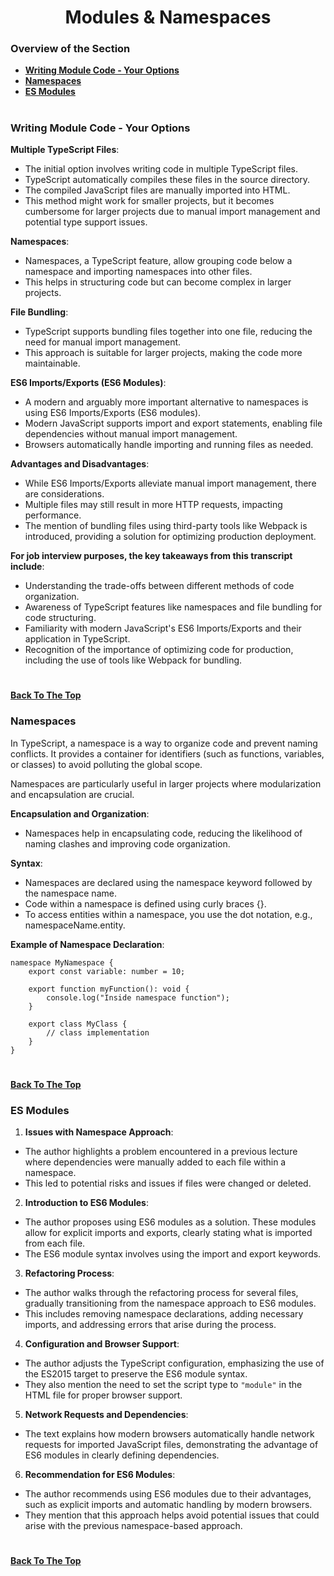 <h1 align="center">Modules & Namespaces</h1>

### Overview of the Section
* **[Writing Module Code - Your Options](#options)**
* **[Namespaces](#namespaces)**
* **[ES Modules](#es-modules)**

#
### <a name="options">Writing Module Code - Your Options</a>

**Multiple TypeScript Files**:
- The initial option involves writing code in multiple TypeScript files.
- TypeScript automatically compiles these files in the source directory.
- The compiled JavaScript files are manually imported into HTML.
- This method might work for smaller projects, but it becomes cumbersome for larger projects due to manual import management and potential type support issues.

**Namespaces**:
- Namespaces, a TypeScript feature, allow grouping code below a namespace and importing namespaces into other files.
- This helps in structuring code but can become complex in larger projects.

**File Bundling**:
- TypeScript supports bundling files together into one file, reducing the need for manual import management.
- This approach is suitable for larger projects, making the code more maintainable.

**ES6 Imports/Exports (ES6 Modules)**:
- A modern and arguably more important alternative to namespaces is using ES6 Imports/Exports (ES6 modules).
- Modern JavaScript supports import and export statements, enabling file dependencies without manual import management.
- Browsers automatically handle importing and running files as needed.

**Advantages and Disadvantages**:
- While ES6 Imports/Exports alleviate manual import management, there are considerations.
- Multiple files may still result in more HTTP requests, impacting performance.
- The mention of bundling files using third-party tools like Webpack is introduced, providing a solution for optimizing production deployment.

**For job interview purposes, the key takeaways from this transcript include**:
- Understanding the trade-offs between different methods of code organization.
- Awareness of TypeScript features like namespaces and file bundling for code structuring.
- Familiarity with modern JavaScript's ES6 Imports/Exports and their application in TypeScript.
- Recognition of the importance of optimizing code for production, including the use of tools like Webpack for bundling.
#
**[Back To The Top](#Overview-of-the-Section)**

### Namespaces

In TypeScript, a namespace is a way to organize code and prevent naming conflicts. It provides a container for identifiers (such as functions, variables, or classes) to avoid polluting the global scope. 

Namespaces are particularly useful in larger projects where modularization and encapsulation are crucial.

**Encapsulation and Organization**:
- Namespaces help in encapsulating code, reducing the likelihood of naming clashes and improving code organization.

**Syntax**:
- Namespaces are declared using the namespace keyword followed by the namespace name.
- Code within a namespace is defined using curly braces {}.
- To access entities within a namespace, you use the dot notation, e.g., namespaceName.entity.

**Example of Namespace Declaration**:
```
namespace MyNamespace {
    export const variable: number = 10;

    export function myFunction(): void {
        console.log("Inside namespace function");
    }

    export class MyClass {
        // class implementation
    }
}
```
#
**[Back To The Top](#Overview-of-the-Section)**

### ES Modules

1. **Issues with Namespace Approach**: 
- The author highlights a problem encountered in a previous lecture where dependencies were manually added to each file within a namespace. 
- This led to potential risks and issues if files were changed or deleted.

2. **Introduction to ES6 Modules**: 
- The author proposes using ES6 modules as a solution. These modules allow for explicit imports and exports, clearly stating what is imported from each file. 
- The ES6 module syntax involves using the import and export keywords.

3. **Refactoring Process**: 
- The author walks through the refactoring process for several files, gradually transitioning from the namespace approach to ES6 modules. 
- This includes removing namespace declarations, adding necessary imports, and addressing errors that arise during the process.

4. **Configuration and Browser Support**: 
- The author adjusts the TypeScript configuration, emphasizing the use of the ES2015 target to preserve the ES6 module syntax. 
- They also mention the need to set the script type to ``"module"`` in the HTML file for proper browser support.

5. **Network Requests and Dependencies**: 
- The text explains how modern browsers automatically handle network requests for imported JavaScript files, demonstrating the advantage of ES6 modules in clearly defining dependencies.

6. **Recommendation for ES6 Modules**: 
- The author recommends using ES6 modules due to their advantages, such as explicit imports and automatic handling by modern browsers. 
- They mention that this approach helps avoid potential issues that could arise with the previous namespace-based approach.
#
**[Back To The Top](#Overview-of-the-Section)**